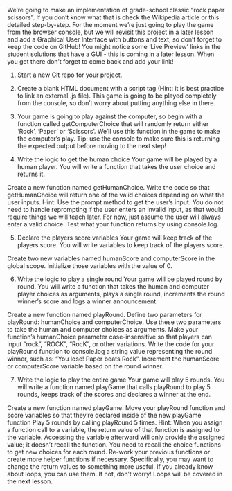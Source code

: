 We’re going to make an implementation of grade-school classic “rock paper scissors”. If you don’t know what that is check the Wikipedia article or this detailed step-by-step. For the moment we’re just going to play the game from the browser console, but we will revisit this project in a later lesson and add a Graphical User Interface with buttons and text, so don’t forget to keep the code on GitHub! You might notice some ‘Live Preview’ links in the student solutions that have a GUI - this is coming in a later lesson. When you get there don’t forget to come back and add your link!


1. Start a new Git repo for your project.

2. Create a blank HTML document with a script tag (Hint: it is best practice to link an external .js file). This game is going to be played completely from the console, so don’t worry about putting anything else in there.

3. Your game is going to play against the computer, so begin with a function called getComputerChoice that will randomly return either ‘Rock’, ‘Paper’ or ‘Scissors’. We’ll use this function in the game to make the computer’s play. Tip: use the console to make sure this is returning the expected output before moving to the next step!

4. Write the logic to get the human choice
Your game will be played by a human player. You will write a function that takes the user choice and returns it.

Create a new function named getHumanChoice.
Write the code so that getHumanChoice will return one of the valid choices depending on what the user inputs.
Hint: Use the prompt method to get the user’s input.
You do not need to handle reprompting if the user enters an invalid input, as that would require things we will teach later. For now, just assume the user will always enter a valid choice.
Test what your function returns by using console.log.
    

5. Declare the players score variables
Your game will keep track of the players score. You will write variables to keep track of the players score.

Create two new variables named humanScore and computerScore in the global scope.
Initialize those variables with the value of 0.

6. Write the logic to play a single round
Your game will be played round by round. You will write a function that takes the human and computer player choices as arguments, plays a single round, increments the round winner’s score and logs a winner announcement.

Create a new function named playRound.
Define two parameters for playRound: humanChoice and computerChoice. Use these two parameters to take the human and computer choices as arguments.
Make your function’s humanChoice parameter case-insensitive so that players can input “rock”, “ROCK”, “RocK”, or other variations.
Write the code for your playRound function to console.log a string value representing the round winner, such as: “You lose! Paper beats Rock”.
Increment the humanScore or computerScore variable based on the round winner.

7. Write the logic to play the entire game
Your game will play 5 rounds. You will write a function named playGame that calls playRound to play 5 rounds, keeps track of the scores and declares a winner at the end.

Create a new function named playGame.
Move your playRound function and score variables so that they’re declared inside of the new playGame function
Play 5 rounds by calling playRound 5 times.
Hint: When you assign a function call to a variable, the return value of that function is assigned to the variable. Accessing the variable afterward will only provide the assigned value; it doesn’t recall the function. You need to recall the choice functions to get new choices for each round.
Re-work your previous functions or create more helper functions if necessary. Specifically, you may want to change the return values to something more useful.
If you already know about loops, you can use them. If not, don’t worry! Loops will be covered in the next lesson.



